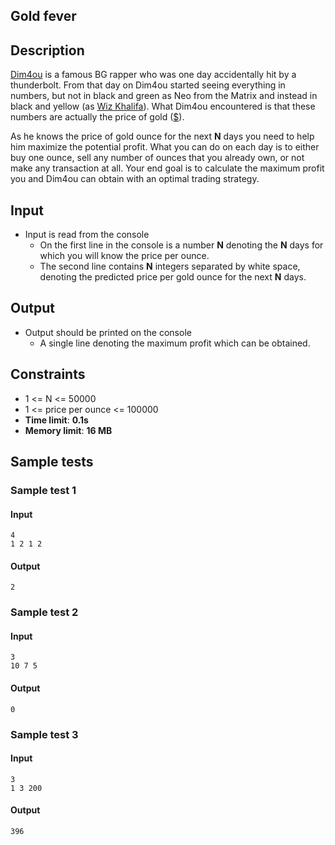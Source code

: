<div class="page">

<div id="preview-page" class="preview-page" data-autorefresh-url="">

<div role="main" class="main-content">

<div class="container new-discussion-timeline experiment-repo-nav">

<div class="repository-content">

<div id="readme" class="readme boxed-group clearfix announce instapaper_body md">

<article class="markdown-body entry-content" itemprop="text" id="grip-content">

# [<span aria-hidden="true" class="octicon octicon-link"></span>](#gold-fever)Gold fever

## [<span aria-hidden="true" class="octicon octicon-link"></span>](#description)Description

[Dim4ou](https://www.youtube.com/watch?v=r7jR_xf-kGw) is a famous BG rapper who was one day accidentally hit by a thunderbolt. From that day on Dim4ou started seeing everything in numbers, but not in black and green as Neo from the Matrix and instead in black and yellow (as [Wiz Khalifa](https://www.youtube.com/watch?v=UePtoxDhJSw)). What Dim4ou encountered is that these numbers are actually the price of gold ([$](https://www.youtube.com/watch?v=5cn_fdCkZlc)).

As he knows the price of gold ounce for the next **N** days you need to help him maximize the potential profit. What you can do on each day is to either buy one ounce, sell any number of ounces that you already own, or not make any transaction at all. Your end goal is to calculate the maximum profit you and Dim4ou can obtain with an optimal trading strategy.

## [<span aria-hidden="true" class="octicon octicon-link"></span>](#input)Input

*   Input is read from the console
    *   On the first line in the console is a number **N** denoting the **N** days for which you will know the price per ounce.
    *   The second line contains **N** integers separated by white space, denoting the predicted price per gold ounce for the next **N** days.

## [<span aria-hidden="true" class="octicon octicon-link"></span>](#output)Output

*   Output should be printed on the console
    *   A single line denoting the maximum profit which can be obtained.

## [<span aria-hidden="true" class="octicon octicon-link"></span>](#constraints)Constraints

*   1 <= N <= 50000
*   1 <= price per ounce <= 100000
*   **Time limit**: **0.1s**
*   **Memory limit**: **16 MB**

## [<span aria-hidden="true" class="octicon octicon-link"></span>](#sample-tests)Sample tests

### [<span aria-hidden="true" class="octicon octicon-link"></span>](#sample-test-1)Sample test 1

#### [<span aria-hidden="true" class="octicon octicon-link"></span>](#input-1)Input

    4
    1 2 1 2

#### [<span aria-hidden="true" class="octicon octicon-link"></span>](#output-1)Output

    2

### [<span aria-hidden="true" class="octicon octicon-link"></span>](#sample-test-2)Sample test 2

#### [<span aria-hidden="true" class="octicon octicon-link"></span>](#input-2)Input

    3
    10 7 5

#### [<span aria-hidden="true" class="octicon octicon-link"></span>](#output-2)Output

    0

### [<span aria-hidden="true" class="octicon octicon-link"></span>](#sample-test-3)Sample test 3

#### [<span aria-hidden="true" class="octicon octicon-link"></span>](#input-3)Input

    3
    1 3 200

#### [<span aria-hidden="true" class="octicon octicon-link"></span>](#output-3)Output

    396

</article>

</div>

</div>

</div>

</div>

</div>

</div>
